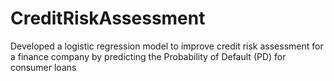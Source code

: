# CreditRiskAssessment
Developed a logistic regression model to improve credit risk assessment for a finance company by predicting the Probability of Default (PD) for consumer loans
